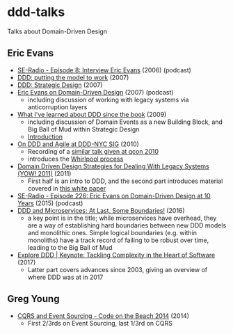 # ddd-talks
Talks about Domain-Driven Design

## Eric Evans
- [SE-Radio - Episode 8: Interview Eric Evans](https://www.se-radio.net/2006/03/episode-8-interview-eric-evans/) (2006) (podcast)
- [DDD: putting the model to work](https://www.infoq.com/presentations/model-to-work-evans/) (2007)
- [DDD: Strategic Design](https://www.infoq.com/presentations/strategic-design-evans/) (2007)
- [Eric Evans on Domain-Driven Design](https://www.iheart.com/podcast/256-net-rocks-31158901/episode/eric-evans-on-domain-driven-design-38577478/) (2007) (podcast)
  - including discussion of working with legacy systems via anticorruption layers
- [What I've learned about DDD since the book](https://www.youtube.com/watch?v=lE6Hxz4yomA&t) (2009)
  - including discussion of Domain Events as a new Building Block, and Big Ball of Mud within Strategic Design
  - [Introduction](https://www.youtube.com/watch?v=YAcu9yKf51U)
- [On DDD and Agile at DDD-NYC SIG](https://www.youtube.com/watch?v=f00jUC64osw) (2010)
  - Recording of a [similar talk given at qcon 2010](https://qconlondon.com/london-2010/qconlondon.com/london-2010/presentation/Folding+Design+into+an+Agile+Process.html)
  - introduces the [Whirlpool process](https://domainlanguage.com/ddd/whirlpool/)
- [Domain Driven Design Strategies for Dealing With Legacy Systems (YOW! 2011)](https://www.youtube.com/watch?v=OTF2Y6TLTG0) (2011)
  - First half is an intro to DDD, and the second part introduces material covered in [this white paper](https://domainlanguage.com/ddd/surrounded-by-legacy-software/) 
- [SE-Radio - Episode 226: Eric Evans on Domain-Driven Design at 10 Years](https://www.se-radio.net/2015/05/se-radio-episode-226-eric-evans-on-domain-driven-design-at-10-years/) (2015) (podcast) 
- [DDD and Microservices: At Last, Some Boundaries!](https://www.infoq.com/presentations/ddd-microservices-2016/) (2016)
  - a key point is in the title; while microservices have overhead, they are a way of establishing hard boundaries between new DDD models and monolithic ones. Simple logical boundaries (e.g. within monoliths) have a track record of failing to be robust over time, leading to the Big Ball of Mud  
- [Explore DDD | Keynote: Tackling Complexity in the Heart of Software](https://www.youtube.com/watch?v=kIKwPNKXaLU) (2017)  
  - Latter part covers advances since 2003, giving an overview of where DDD was at in 2017

## Greg Young
- [CQRS and Event Sourcing - Code on the Beach 2014](https://www.youtube.com/watch?v=JHGkaShoyNs) (2014)
  - First 2/3rds on Event Sourcing, last 1/3rd on CQRS 
